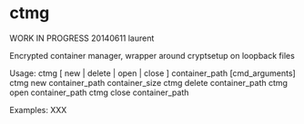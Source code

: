 ctmg
====

WORK IN PROGRESS
20140611 laurent

Encrypted container manager, wrapper around cryptsetup on loopback files

Usage: ctmg [ new | delete | open | close ] container_path [cmd_arguments]
    ctmg new	container_path container_size
    ctmg delete	container_path
    ctmg open	container_path
    ctmg close	container_path

Examples:
XXX
